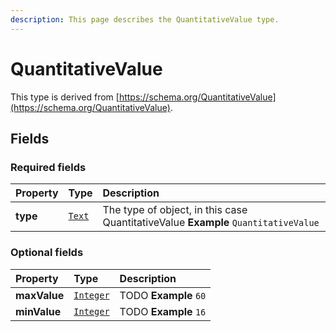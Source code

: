 ```yaml
---
description: This page describes the QuantitativeValue type.
---
```


# QuantitativeValue

This type is derived from [https://schema.org/QuantitativeValue](https://schema.org/QuantitativeValue).

## **Fields**

### **Required fields**

| Property | Type | Description |
| :--- | :--- | :--- |
| **type** |  [`Text`](https://schema.org/Text) |  The type of object, in this case QuantitativeValue  **Example**  `QuantitativeValue` |

### **Optional fields**

| Property | Type | Description |
| :--- | :--- | :--- |
| **maxValue** |  [`Integer`](https://schema.org/Integer) |  TODO  **Example**  `60` |
| **minValue** |  [`Integer`](https://schema.org/Integer) |  TODO  **Example**  `16` |

